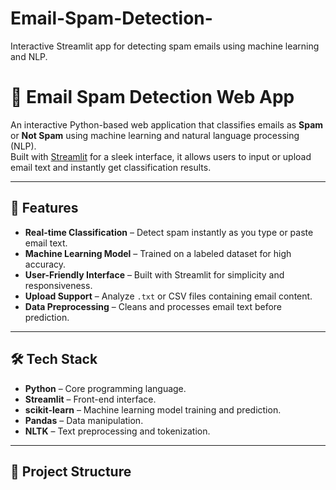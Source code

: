 # Email-Spam-Detection-
Interactive Streamlit app for detecting spam emails using machine learning and NLP.
# 📧 Email Spam Detection Web App

An interactive Python-based web application that classifies emails as **Spam** or **Not Spam** using machine learning and natural language processing (NLP).  
Built with [Streamlit](https://streamlit.io/) for a sleek interface, it allows users to input or upload email text and instantly get classification results.

---

## 🚀 Features

- **Real-time Classification** – Detect spam instantly as you type or paste email text.
- **Machine Learning Model** – Trained on a labeled dataset for high accuracy.
- **User-Friendly Interface** – Built with Streamlit for simplicity and responsiveness.
- **Upload Support** – Analyze `.txt` or CSV files containing email content.
- **Data Preprocessing** – Cleans and processes email text before prediction.

---

## 🛠️ Tech Stack

- **Python** – Core programming language.
- **Streamlit** – Front-end interface.
- **scikit-learn** – Machine learning model training and prediction.
- **Pandas** – Data manipulation.
- **NLTK** – Text preprocessing and tokenization.

---

## 📂 Project Structure

